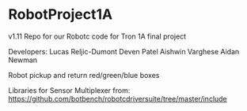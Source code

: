 # RobotProject1A
v1.11
Repo for our Robotc code for Tron 1A final project

Developers:
Lucas Reljic-Dumont
Deven Patel
Aishwin Varghese
Aidan Newman

Robot pickup and return red/green/blue boxes

Libraries for Sensor Multiplexer from:
https://github.com/botbench/robotcdriversuite/tree/master/include